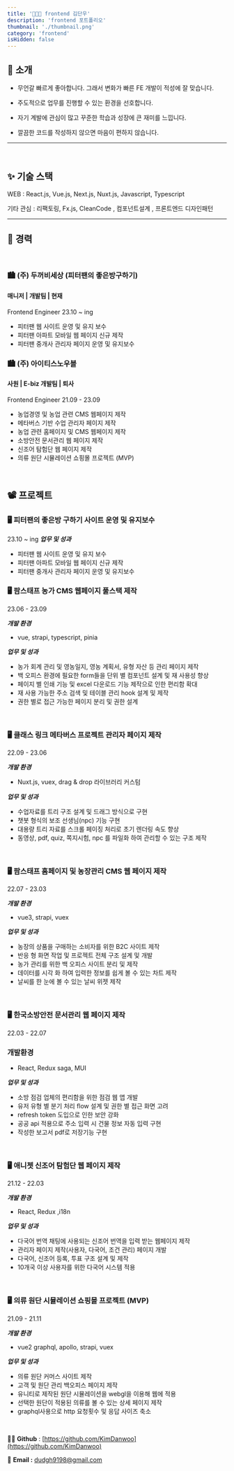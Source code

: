 ```yaml
---
title: '🧑🏻‍💻 frontend 김단우'
description: 'frontend 포트폴리오'
thumbnail: './thumbnail.png'
category: 'frontend'
isHidden: false
---
```


## 🎨 소개

- 무언갈 빠르게 좋아합니다. 그래서 변화가 빠른 FE 개발이 적성에 잘 맞습니다.

- 주도적으로 업무를 진행할 수 있는 환경을 선호합니다.

- 자기 계발에 관심이 많고 꾸준한 학습과 성장에 큰 재미를 느낍니다.

- 깔끔한 코드를 작성하지 않으면 마음이 편하지 않습니다.

---

</br>

## ✨ 기술 스택

WEB : React.js, Vue.js, Next.js, Nuxt.js, Javascript, Typescript

기타 관심 : 리팩토링, Fx.js, CleanCode , 컴포넌트설계 , 프론트엔드 디자인패턴

---

## 📒 경력

</br>

### 🏙 (주) 두꺼비세상 (피터팬의 좋은방구하기)

#### 매니저 | 개발팀 | 현재

Frontend Engineer 23.10 ~ ing

- 피터팬 웹 사이트 운영 및 유지 보수
- 피터팬 아파트 모바일 웹 페이지 신규 제작
- 피터팬 중개사 관리자 페이지 운영 및 유지보수

### 🏙 (주) 아이티스노우볼

#### 사원 | E-biz 개발팀 | 퇴사

Frontend Engineer 21.09 - 23.09

- 농업경영 및 농업 관련 CMS 웹페이지 제작
- 메타버스 기반 수업 관리자 페이지 제작
- 농업 관련 홈페이지 및 CMS 웹페이지 제작
- 소방안전 문서관리 웹 페이지 제작
- 신조어 탐험단 웹 페이지 제작
- 의류 원단 시뮬레이션 쇼핑몰 프로젝트 (MVP)

</br>

## 📽️ 프로젝트

### 🖥 피터팬의 좋은방 구하기 사이트 운영 및 유지보수

23.10 ~ ing
**_업무 및 성과_**

- 피터팬 웹 사이트 운영 및 유지 보수
- 피터팬 아파트 모바일 웹 페이지 신규 제작
- 피터팬 중개사 관리자 페이지 운영 및 유지보수

### 🖥 팜스태프 농가 CMS 웹페이지 풀스택 제작

23.06 - 23.09

**_개발 환경_**

- vue, strapi, typescript, pinia

**_업무 및 성과_**

- 농가 회계 관리 및 영농일지, 영농 계획서, 유형 자산 등 관리 페이지 제작
- 백 오피스 환경에 필요한 form들을 단위 별 컴포넌트 설계 및 재 사용성 향상
- 페이지 별 인쇄 기능 및 excel 다운로드 기능 제작으로 인한 편리함 확대
- 재 사용 가능한 주소 검색 및 테이블 관리 hook 설계 및 제작
- 권한 별로 접근 가능한 페이지 분리 및 권한 설계

</br>

### 🖥 클래스 링크 메타버스 프로젝트 관리자 페이지 제작

22.09 - 23.06

**_개발 환경_**

- Nuxt.js, vuex, drag & drop 라이브러리 커스텀

**_업무 및 성과_**

- 수업자료를 트리 구조 설계 및 드래그 방식으로 구현
- 챗봇 형식의 보조 선생님(npc) 기능 구현
- 대용량 트리 자료를 스크롤 페이징 처리로 초기 렌더링 속도 향상
- 동영상, pdf, quiz, 쪽지시험, npc 를 파일화 하여 관리할 수 있는 구조 제작

</br>

### 🖥 팜스태프 홈페이지 및 농장관리 CMS 웹 페이지 제작

22.07 - 23.03

**_개발 환경_**

- vue3, strapi, vuex

**_업무 및 성과_**

- 농장의 상품을 구매하는 소비자를 위한 B2C 사이트 제작
- 반응 형 화면 작업 및 프로젝트 전체 구조 설계 및 개발
- 농가 관리를 위한 백 오피스 사이트 분리 및 제작
- 데이터를 시각 화 하여 입력한 정보를 쉽게 볼 수 있는 차트 제작
- 날씨를 한 눈에 볼 수 있는 날씨 위젯 제작

</br>

### 🖥 한국소방안전 문서관리 웹 페이지 제작

22.03 - 22.07

### 개발환경

- React, Redux saga, MUI

**_업무 및 성과_**

- 소방 점검 업체의 편리함을 위한 점검 웹 앱 개발
- 유저 유형 별 분기 처리 flow 설계 및 권한 별 접근 화면 고려
- refresh token 도입으로 인한 보안 강화
- 공공 api 적용으로 주소 입력 시 건물 정보 자동 입력 구현
- 작성한 보고서 pdf로 저장기능 구현

</br>

### 🖥 애니쳇 신조어 탐험단 웹 페이지 제작

21.12 - 22.03

**_개발 환경_**

- React, Redux ,i18n

**_업무 및 성과_**

- 다국어 번역 채팅에 사용되는 신조어 번역을 입력 받는 웹페이지 제작
- 관리자 페이지 제작(사용자, 다국어, 조건 관리) 페이지 개발
- 다국어, 신조어 등록, 투표 구조 설계 및 제작
- 10개국 이상 사용자를 위한 다국어 시스템 적용

</br>

### 🖥 의류 원단 시뮬레이션 쇼핑몰 프로젝트 (MVP)

21.09 - 21.11

**_개발 환경_**

- vue2 graphql, apollo, strapi, vuex

**_업무 및 성과_**

- 의류 원단 커머스 사이트 제작
- 고객 및 원단 관리 백오피스 페이지 제작
- 유니티로 제작된 원단 시뮬레이션을 webgl을 이용해 웹에 적용
- 선택한 원단이 적용된 의류를 볼 수 있는 상세 페이지 제작
- graphql사용으로 http 요청횟수 및 응답 사이즈 축소

</br>

🧑‍💻 **Github** : [https://github.com/KimDanwoo](https://github.com/KimDanwoo)

📧 **Email :** [dudgh9198@gmail.com](mailto:supetstardanwoo@kakao.com)
